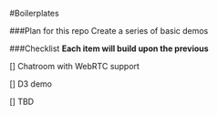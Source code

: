 #Boilerplates

###Plan for this repo
Create a series of basic demos

###Checklist
**Each item will build upon the previous**

[] Chatroom with WebRTC support

[] D3 demo

[] TBD